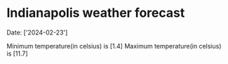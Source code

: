 # Indianapolis weather forecast 
Date: ['2024-02-23'] 

Minimum temperature(in celsius) is [1.4] 
Maximum temperature(in celsius) is [11.7]